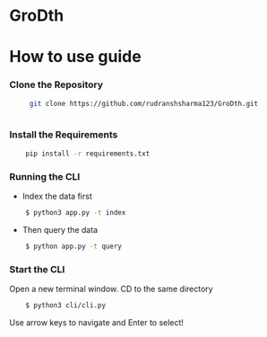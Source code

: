 # GroDth


# How to use guide


### Clone the Repository

```bash
     git clone https://github.com/rudranshsharma123/GroDth.git
    
```

### Install the Requirements

```bash
    pip install -r requirements.txt
```

### Running the CLI

-   Index the data first

```bash
    $ python3 app.py -t index
```

-   Then query the data

```bash
    $ python app.py -t query
```

### Start the CLI

Open a new terminal window. CD to the same directory

```bash
    $ python3 cli/cli.py
```

Use arrow keys to navigate and Enter to select!

